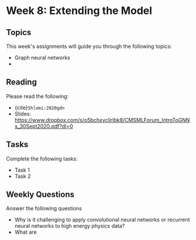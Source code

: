 # Week 8: Extending the Model

## Topics

This week's assignments will guide you through the following topics:
* Graph neural networks
* 

## Reading

Please read the following:
* {cite}`Shlomi:2020gdn`
* Slides: <https://www.dropbox.com/s/o5bchxyclirlbk8/CMSMLForum_IntroToGNNs_30Sept2020.pdf?dl=0>

## Tasks

Complete the following tasks:
* Task 1
* Task 2

## Weekly Questions

Answer the following questions
* Why is it challenging to apply convolutional neural networks or recurrent neural networks to high energy physics data?
* What are 

